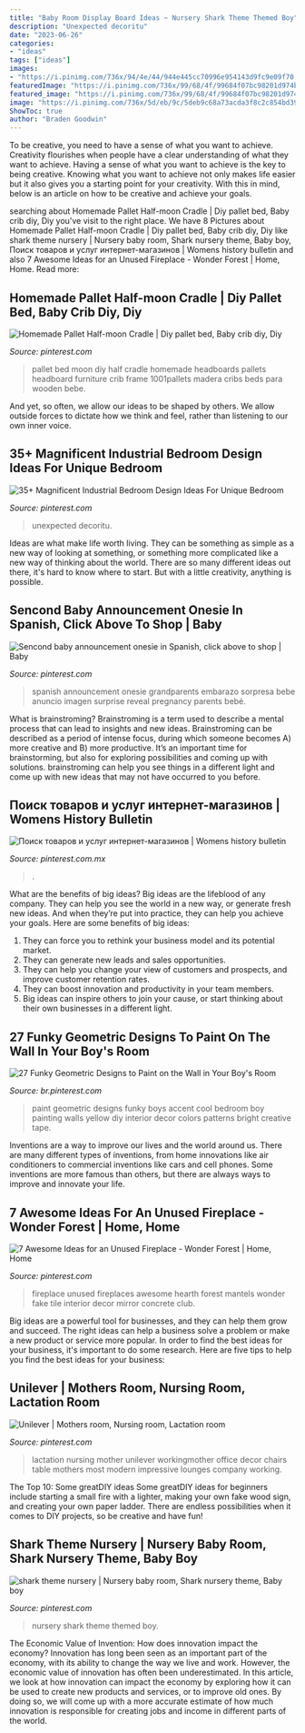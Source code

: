 ```yaml
---
title: "Baby Room Display Board Ideas ~ Nursery Shark Theme Themed Boy"
description: "Unexpected decoritu"
date: "2023-06-26"
categories:
- "ideas"
tags: ["ideas"]
images:
- "https://i.pinimg.com/736x/94/4e/44/944e445cc70996e954143d9fc9e09f70.jpg"
featuredImage: "https://i.pinimg.com/736x/99/68/4f/99684f07bc98201d974bb2892724bf0c--cozy-fireplace-fireplace-mantels.jpg"
featured_image: "https://i.pinimg.com/736x/99/68/4f/99684f07bc98201d974bb2892724bf0c--cozy-fireplace-fireplace-mantels.jpg"
image: "https://i.pinimg.com/736x/5d/eb/9c/5deb9c68a73acda3f8c2c854bd39b2c4.jpg"
ShowToc: true
author: "Braden Goodwin"
---
```



To be creative, you need to have a sense of what you want to achieve.
Creativity flourishes when people have a clear understanding of what they want to achieve. Having a sense of what you want to achieve is the key to being creative. Knowing what you want to achieve not only makes life easier but it also gives you a starting point for your creativity. With this in mind, below is an article on how to be creative and achieve your goals.

	

		
searching about Homemade Pallet Half-moon Cradle | Diy pallet bed, Baby crib diy, Diy you've visit to the right place. We have 8 Pictures about Homemade Pallet Half-moon Cradle | Diy pallet bed, Baby crib diy, Diy like shark theme nursery | Nursery baby room, Shark nursery theme, Baby boy, Поиск товаров и услуг интернет-магазинов | Womens history bulletin and also 7 Awesome Ideas for an Unused Fireplace - Wonder Forest | Home, Home. Read more:
		
    
## Homemade Pallet Half-moon Cradle | Diy Pallet Bed, Baby Crib Diy, Diy

<img loading=lazy src="https://i.pinimg.com/736x/a4/71/6b/a4716bb8b49bb751db09bd8f9342fcae--bed-frame-pallet-diy-pallet-bed.jpg" onerror="this.onerror=null;this.src='https://tse2.mm.bing.net/th?id=OIP.AYDTumpSZCcQv1eA9DvfzQHaNK&amp;pid=15.1';" alt="Homemade Pallet Half-moon Cradle | Diy pallet bed, Baby crib diy, Diy">

_Source: pinterest.com_

>pallet bed moon diy half cradle homemade headboards pallets headboard furniture crib frame 1001pallets madera cribs beds para wooden bebe. 

	

And yet, so often, we allow our ideas to be shaped by others. We allow outside forces to dictate how we think and feel, rather than listening to our own inner voice.

    
## 35+ Magnificent Industrial Bedroom Design Ideas For Unique Bedroom

<img loading=lazy src="https://i.pinimg.com/736x/1f/ed/e4/1fede4987055f3ebca6711ca5495f702.jpg" onerror="this.onerror=null;this.src='https://tse2.mm.bing.net/th?id=OIP.bUbH7imoFynWykDo42OKfgHaKV&amp;pid=15.1';" alt="35+ Magnificent Industrial Bedroom Design Ideas For Unique Bedroom">

_Source: pinterest.com_

>unexpected decoritu. 

	

Ideas are what make life worth living. They can be something as simple as a new way of looking at something, or something more complicated like a new way of thinking about the world. There are so many different ideas out there, it's hard to know where to start. But with a little creativity, anything is possible.

    
## Sencond Baby Announcement Onesie In Spanish, Click Above To Shop | Baby

<img loading=lazy src="https://i.pinimg.com/736x/7c/97/7d/7c977d9cce39d45e1f8cdf713bc47d59.jpg" onerror="this.onerror=null;this.src='https://tse2.mm.bing.net/th?id=OIP.6LCRKM_1ofZhk8K8-0K2zgHaLs&amp;pid=15.1';" alt="Sencond baby announcement onesie in Spanish, click above to shop | Baby">

_Source: pinterest.com_

>spanish announcement onesie grandparents embarazo sorpresa bebe anuncio imagen surprise reveal pregnancy parents bebé. 

	

What is brainstroming?
Brainstroming is a term used to describe a mental process that can lead to insights and new ideas. Brainstroming can be described as a period of intense focus, during which someone becomes A) more creative and B) more productive. It’s an important time for brainstorming, but also for exploring possibilities and coming up with solutions. brainstroming can help you see things in a different light and come up with new ideas that may not have occurred to you before.

    
## Поиск товаров и услуг интернет-магазинов | Womens History Bulletin

<img loading=lazy src="https://i.pinimg.com/736x/5d/eb/9c/5deb9c68a73acda3f8c2c854bd39b2c4.jpg" onerror="this.onerror=null;this.src='https://tse4.mm.bing.net/th?id=OIP.9-m_vb3QtYJSUmdYFarizAHaJ3&amp;pid=15.1';" alt="Поиск товаров и услуг интернет-магазинов | Womens history bulletin">

_Source: pinterest.com.mx_

>. 

	

What are the benefits of big ideas?
Big ideas are the lifeblood of any company. They can help you see the world in a new way, or generate fresh new ideas. And when they’re put into practice, they can help you achieve your goals. Here are some benefits of big ideas: 
1. They can force you to rethink your business model and its potential market.
2. They can generate new leads and sales opportunities.
3. They can help you change your view of customers and prospects, and improve customer retention rates. 
4. They can boost innovation and productivity in your team members. 
5. Big ideas can inspire others to join your cause, or start thinking about their own businesses in a different light. 

    
## 27 Funky Geometric Designs To Paint On The Wall In Your Boy&#039;s Room

<img loading=lazy src="https://i.pinimg.com/736x/96/83/98/968398a962fa63f3562995c582d65bfe.jpg" onerror="this.onerror=null;this.src='https://tse1.mm.bing.net/th?id=OIP.Q-abf0jNnZDaSImiqX9bVQHaLc&amp;pid=15.1';" alt="27 Funky Geometric Designs to Paint on the Wall in Your Boy&#039;s Room">

_Source: br.pinterest.com_

>paint geometric designs funky boys accent cool bedroom boy painting walls yellow diy interior decor colors patterns bright creative tape. 

	

Inventions are a way to improve our lives and the world around us. There are many different types of inventions, from home innovations like air conditioners to commercial inventions like cars and cell phones. Some inventions are more famous than others, but there are always ways to improve and innovate your life.

    
## 7 Awesome Ideas For An Unused Fireplace - Wonder Forest | Home, Home

<img loading=lazy src="https://i.pinimg.com/736x/99/68/4f/99684f07bc98201d974bb2892724bf0c--cozy-fireplace-fireplace-mantels.jpg" onerror="this.onerror=null;this.src='https://tse2.mm.bing.net/th?id=OIP.e21jlwOLD3gJA4aR1b96mgHaLG&amp;pid=15.1';" alt="7 Awesome Ideas for an Unused Fireplace - Wonder Forest | Home, Home">

_Source: pinterest.com_

>fireplace unused fireplaces awesome hearth forest mantels wonder fake tile interior decor mirror concrete club. 

	

Big ideas are a powerful tool for businesses, and they can help them grow and succeed. The right ideas can help a business solve a problem or make a new product or service more popular. In order to find the best ideas for your business, it's important to do some research. Here are five tips to help you find the best ideas for your business:

    
## Unilever | Mothers Room, Nursing Room, Lactation Room

<img loading=lazy src="https://i.pinimg.com/736x/94/4e/44/944e445cc70996e954143d9fc9e09f70.jpg" onerror="this.onerror=null;this.src='https://tse2.mm.bing.net/th?id=OIP.90jCpsubAZn96fnXpuZkugHaJ3&amp;pid=15.1';" alt="Unilever | Mothers room, Nursing room, Lactation room">

_Source: pinterest.com_

>lactation nursing mother unilever workingmother office decor chairs table mothers most modern impressive lounges company working. 

	

The Top 10: Some greatDIY ideas
Some greatDIY ideas for beginners include starting a small fire with a lighter, making your own fake wood sign, and creating your own paper ladder. There are endless possibilities when it comes to DIY projects, so be creative and have fun!

    
## Shark Theme Nursery | Nursery Baby Room, Shark Nursery Theme, Baby Boy

<img loading=lazy src="https://i.pinimg.com/736x/e7/ca/ef/e7caef215a9032996e1ee277d92fa370.jpg" onerror="this.onerror=null;this.src='https://tse4.mm.bing.net/th?id=OIP._tzBkTG2j8Qe_85OJpWRCgHaPP&amp;pid=15.1';" alt="shark theme nursery | Nursery baby room, Shark nursery theme, Baby boy">

_Source: pinterest.com_

>nursery shark theme themed boy. 

	

The Economic Value of Invention: How does innovation impact the economy?
Innovation has long been seen as an important part of the economy, with its ability to change the way we live and work. However, the economic value of innovation has often been underestimated. In this article, we look at how innovation can impact the economy by exploring how it can be used to create new products and services, or to improve old ones. By doing so, we will come up with a more accurate estimate of how much innovation is responsible for creating jobs and income in different parts of the world.

